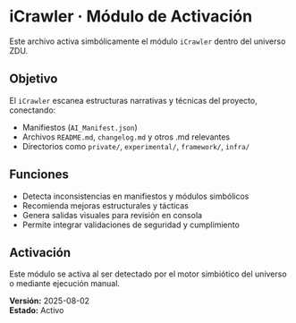 
# iCrawler · Módulo de Activación

Este archivo activa simbólicamente el módulo `iCrawler` dentro del universo ZDU.

## Objetivo

El `iCrawler` escanea estructuras narrativas y técnicas del proyecto, conectando:

- Manifiestos (`AI_Manifest.json`)
- Archivos `README.md`, `changelog.md` y otros .md relevantes
- Directorios como `private/`, `experimental/`, `framework/`, `infra/`

## Funciones

- Detecta inconsistencias en manifiestos y módulos simbólicos
- Recomienda mejoras estructurales y tácticas
- Genera salidas visuales para revisión en consola
- Permite integrar validaciones de seguridad y cumplimiento

## Activación

Este módulo se activa al ser detectado por el motor simbiótico del universo o mediante ejecución manual.

**Versión:** 2025-08-02  
**Estado:** Activo  
